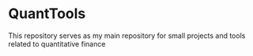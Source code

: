 # QuantTools
This repository serves as my main repository for small projects and tools related to quantitative finance
